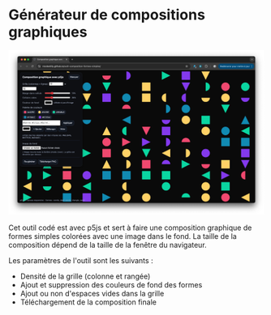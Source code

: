 # Générateur de compositions graphiques

![Capture du site](/capture.png)

Cet outil codé est avec p5js et sert à faire une composition graphique de formes simples colorées avec une image dans le fond. La taille de la composition dépend de la taille de la fenêtre du navigateur.

Les paramètres de l'outil sont les suivants :

- Densité de la grille (colonne et rangée)
- Ajout et suppression des couleurs de fond des formes
- Ajout ou non d'espaces vides dans la grille
- Téléchargement de la composition finale
